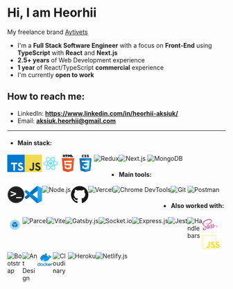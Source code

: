 # Hi, I am Heorhii 
My freelance brand [Aytivets](https://github.com/aytivets)

- I'm a **Full Stack Software Engineer** with a focus on **Front-End** using **TypeScript** with **React** and **Next.js**
- **2.5+ years** of Web Development experience
- **1 year** of React/TypeScript **commercial** experience
- I'm currently **open to work**

## How to reach me:

- LinkedIn: **https://www.linkedin.com/in/heorhii-aksiuk/**
- Email: **aksiuk.heorhii@gmail.com**

---

- #### Main stack:
<img align="left" alt="TypeScript" width="40px" title ="TypeScript" src="https://raw.githubusercontent.com/github/explore/80688e429a7d4ef2fca1e82350fe8e3517d3494d/topics/typescript/typescript.png" />
<img align="left" alt="JavaScript" width="40px" title ="JavaScript ES6+" src="https://raw.githubusercontent.com/github/explore/80688e429a7d4ef2fca1e82350fe8e3517d3494d/topics/javascript/javascript.png" />
<img align="left" alt="React" width="40px" title ="React"  src="https://raw.githubusercontent.com/github/explore/80688e429a7d4ef2fca1e82350fe8e3517d3494d/topics/react/react.png" />
<img alt="Next.js" title="Next.js" height="40px" src="https://static-00.iconduck.com/assets.00/next-js-icon-512x512-zuauazrk.png" />

<img align="left" alt="HTML5" width="40px" title ="HTML5" src="https://raw.githubusercontent.com/github/explore/80688e429a7d4ef2fca1e82350fe8e3517d3494d/topics/html/html.png" />
<img align="left" alt="CSS3" width="40px" title ="CSS3"  src="https://raw.githubusercontent.com/github/explore/80688e429a7d4ef2fca1e82350fe8e3517d3494d/topics/css/css.png" />
<img align="left" alt="Redux" height="40px" title ="Redux"  src="https://cdn.worldvectorlogo.com/logos/redux.svg" />
<img alt="MongoDB" title ="MongoDB" height="40px" src="https://cdn.icon-icons.com/icons2/2415/PNG/512/mongodb_original_logo_icon_146424.png" />

- #### Main tools:

<img align="left" alt="Terminal" height="40px" title ="Terminal"  src="https://raw.githubusercontent.com/github/explore/80688e429a7d4ef2fca1e82350fe8e3517d3494d/topics/terminal/terminal.png" />
<img align="left" alt="Visual Studio Code" height="40px" title ="VSCode"  src="https://raw.githubusercontent.com/github/explore/80688e429a7d4ef2fca1e82350fe8e3517d3494d/topics/visual-studio-code/visual-studio-code.png" />
<img align="left" alt="Node.js" height="40px" title ="Node.js" src="https://seeklogo.com/images/N/nodejs-logo-FBE122E377-seeklogo.com.png" />
<img alt="Git" height="40px" title ="Git"  src="https://blog.kakaocdn.net/dn/VwCrS/btqG7q5dOL0/Rj7ChN2BlCQaI76QiQllFk/img.png" />

<img align="left" alt="GitHub" height="40px" title ="GitHub"  src="https://raw.githubusercontent.com/github/explore/78df643247d429f6cc873026c0622819ad797942/topics/github/github.png" />
<img align="left" alt="Vercel" title ="Vercel" height="40px" src="https://assets.vercel.com/image/upload/front/favicon/vercel/180x180.png" />
<img align="left" alt="Chrome DevTools" title ="Chrome DevTools" height="40px" src="https://static-00.iconduck.com/assets.00/chrome-devtools-icon-256x256-s41ravx1.png" />
<img alt="Postman"  title ="Postman" height="40px" src="https://iconape.com/wp-content/png_logo_vector/postman.png" />

- #### Also worked with:

<img align="left" alt="Webpack" height="35px" title ="Webpack" src="https://raw.githubusercontent.com/github/explore/80688e429a7d4ef2fca1e82350fe8e3517d3494d/topics/webpack/webpack.png" />
<img align="left" alt="Parcel" height="35px" title ="Parcel" src="https://uk.parceljs.org/assets/parcel-front.png" />
<img align="left" alt="Vite" height="35px" title ="Vite" src="https://upload.wikimedia.org/wikipedia/commons/thumb/f/f1/Vitejs-logo.svg/2078px-Vitejs-logo.svg.png" />
<img align="left" alt="Gatsby.js" title="Gatsby.js" height="35px" src="https://seeklogo.com/images/G/gatsby-logo-1A245AD37F-seeklogo.com.png" />

<img align="left" alt="Socket.io" height="40px" title ="Socket.io" src="https://upload.wikimedia.org/wikipedia/commons/thumb/9/96/Socket-io.svg/640px-Socket-io.svg.png
" />
<img align="left" alt="Express.js" height="40px" title ="Express.js"  src="https://adware-technologies.s3.amazonaws.com/uploads/technology/thumbnail/20/express-js.png" />
<img align="left" alt="Jest" height="35px" title ="Jest" src="https://www.svgrepo.com/show/353930/jest.svg" />
<img align="left"  alt="Handlebars" width="35px" title ="Handlebars"  src="https://cdn.icon-icons.com/icons2/2415/PNG/512/handlebars_original_wordmark_logo_icon_146484.png" />

<img alt="Sass" width="35px" title ="SASS(SCSS)"  src="https://raw.githubusercontent.com/github/explore/80688e429a7d4ef2fca1e82350fe8e3517d3494d/topics/sass/sass.png" />
<img alt="JSS" height="40px" title ="CSS-in-JS"  src="./icons/jss.svg" />
<img align="left" alt="Bootstrap" width="35px" title ="Bootstrap"  src="https://upload.wikimedia.org/wikipedia/commons/thumb/b/b2/Bootstrap_logo.svg/1280px-Bootstrap_logo.svg.png" />
<img align="left" alt="Ant Design" width="35px" title ="Ant Design"  src="https://seeklogo.com/images/A/ant-design-logo-EAB6B3D5D9-seeklogo.com.png" />

<img align="left" alt="Docker" title="Docker" height="35px" src="https://raw.githubusercontent.com/github/explore/80688e429a7d4ef2fca1e82350fe8e3517d3494d/topics/docker/docker.png" />
<img align="left" alt="Cloudinary" width="35px" title ="Cloudinary"  src="https://res.cloudinary.com/demo/image/upload/e_shadow:90,x_15,y_15,co_rgb:0B70B6/c_pad,ar_1.0/w_200,f_auto,q_auto/cloudinary_icon.png" />
<img align="left" alt="Heroku" height="40px" title ="Heroku" src="https://cdn-icons-png.flaticon.com/512/873/873120.png" />
<img alt="Netlify.js" title="Netlify.js" height="35px" src="https://cdn.worldvectorlogo.com/logos/netlify.svg" />


<!--

<img align="left" alt="npm" height="40px" title ="npm" src="https://authy.com/wp-content/uploads/npm-logo.png" />

- #### Currently learning:




 ## Experience working with technologies by years (since):

> 2021

<img align="left" alt="HTML5" width="30px" title ="HTML5" src="https://raw.githubusercontent.com/github/explore/80688e429a7d4ef2fca1e82350fe8e3517d3494d/topics/html/html.png" />

<img align="left" alt="CSS3" width="30px" title ="CSS3"  src="https://raw.githubusercontent.com/github/explore/80688e429a7d4ef2fca1e82350fe8e3517d3494d/topics/css/css.png" />

<img align="left" alt="Sass" width="30px" title ="SASS(SCSS)"  src="https://raw.githubusercontent.com/github/explore/80688e429a7d4ef2fca1e82350fe8e3517d3494d/topics/sass/sass.png" />

<img align="left" alt="JavaScript" width="30px" title ="JavaScript ES6+" src="https://raw.githubusercontent.com/github/explore/80688e429a7d4ef2fca1e82350fe8e3517d3494d/topics/javascript/javascript.png" />

<img align="left" alt="React" width="30px" title ="React"  src="https://raw.githubusercontent.com/github/explore/80688e429a7d4ef2fca1e82350fe8e3517d3494d/topics/react/react.png" />

<img alt="Redux" height="30px" title ="Redux"  src="https://cdn.worldvectorlogo.com/logos/redux.svg" />

> 2022

<img align="left" alt="Node.js" height="30px" title ="Node.js" src="https://seeklogo.com/images/N/nodejs-logo-FBE122E377-seeklogo.com.png" />

<img align="left" alt="MongoDB" title ="MongoDB" height="30px" src="https://cdn.icon-icons.com/icons2/2415/PNG/512/mongodb_original_logo_icon_146424.png" />

<img alt="JSS" height="30px" title ="CSS-in-JS"  src="./JSS.png" />

> 2023

<img align="left" alt="TypeScript" width="30px" title ="TypeScript" src="https://raw.githubusercontent.com/github/explore/80688e429a7d4ef2fca1e82350fe8e3517d3494d/topics/typescript/typescript.png" /> -->
